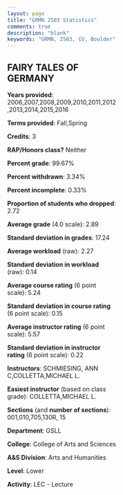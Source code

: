 ```yaml
---
layout: page
title: "GRMN 2503 Statistics"
comments: true
description: "blank"
keywords: "GRMN, 2503, CU, Boulder"
--- 
```

<head>
<script src="https://ajax.googleapis.com/ajax/libs/jquery/2.1.3/jquery.min.js"></script>
<script src="https://dl.dropboxusercontent.com/s/pc42nxpaw1ea4o9/highcharts.js?dl=0"></script>
<!-- <script src="../assets/js/highcharts.js"></script> -->
<style type="text/css">@font-face {
	font-family: "Bebas Neue";
	src: url(https://www.filehosting.org/file/details/544349/BebasNeue%20Regular.otf) format("opentype");
	}
	h1.Bebas { 
		font-family: "Bebas Neue", Verdana, Tahoma;
	}
</style>
</head>
<body>
	<div id="container" style="float: right; width: 45%; height: 88%; margin-left: 2.5%; margin-right: 2.5%;"></div>
	<script language="JavaScript">
		$(document).ready(function() {
		var chart = {type: 'column'};
		var title = {text: 'Grade Distribution'};
		var xAxis = {categories: ['A','B','C','D','F'],crosshair: true};
		var yAxis = {min: 0,title: {text: 'Percentage'}};
		var tooltip = {headerFormat: '<center><b><span style="font-size:20px">{point.key}</span></b></center>',
		               pointFormat: '<td style="padding:0"><b>{point.y:.1f}%</b></td>',
		               footerFormat: '</table>',shared: true,useHTML: true};
		var plotOptions = {column: {pointPadding: 0.0,borderWidth: 0}};  
		var credits = {enabled: false};var series= [{name: 'Percent',data: [28.21,41.84,21.74,4.73,3.48,]}];
		var json = {};
		json.chart = chart;
		json.title = title;
		json.tooltip = tooltip;
		json.xAxis = xAxis;
		json.yAxis = yAxis;  
		json.series = series;
		json.plotOptions = plotOptions;  
		json.credits = credits;
		$('#container').highcharts(json);
	});
	</script>
</body>
			   
## FAIRY TALES OF GERMANY

**Years provided**: 2006,2007,2008,2009,2010,2011,2012,2013,2014,2015,2016

**Terms provided**: Fall,Spring

**Credits**: 3

**RAP/Honors class?** Neither

**Percent grade**: 99.67%

**Percent withdrawn**: 3.34%

**Percent incomplete**: 0.33%

**Proportion of students who dropped**: 2.72

**Average grade** (4.0 scale): 2.89

**Standard deviation in grades**: 17.24

**Average workload** (raw): 2.27

**Standard deviation in workload** (raw): 0.14

**Average course rating** (6 point scale): 5.24

**Standard deviation in course rating** (6 point scale): 0.15

**Average instructor rating** (6 point scale): 5.57

**Standard deviation in instructor rating** (6 point scale): 0.22

**Instructors**: SCHMIESING, ANN C,COLLETTA,MICHAEL L.

**Easiest instructor** (based on class grade): COLLETTA,MICHAEL L.

**Sections** (and **number of sections**): 001,010,705,130R, 15

**Department**: GSLL

**College**: College of Arts and Sciences

**A&S Division**: Arts and Humanities

**Level**: Lower

**Activity**: LEC - Lecture